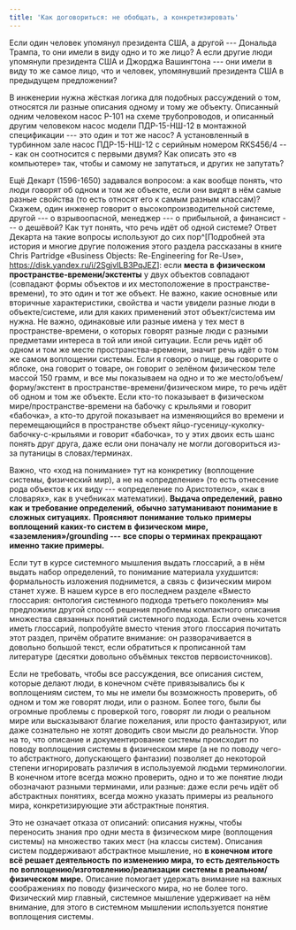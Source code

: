 ```yaml
---
title: 'Как договориться: не обобщать, а конкретизировать'
---
```


Если один человек упомянул президента США, а другой --- Дональда Трампа,
то они имели в виду одно и то же лицо? А если другие люди упомянули
президента США и Джорджа Вашингтона --- они имели в виду то же самое
лицо, что и человек, упомянувший президента США в предыдущем
предложении?

В инженерии нужна жёсткая логика для подобных рассуждений о том,
относятся ли разные описания одному и тому же объекту. Описанный одним
человеком насос P-101 на схеме трубопроводов, и описанный другим
человеком насос модели ПДР-15-НШ-12 в монтажной спецификации --- это
один и тот же насос? А установленный в турбинном зале насос ПДР-15-НШ-12
с серийным номером RKS456/4 --- как он соотносится с первыми двумя? Как
описать это «в компьютере» так, чтобы и самому не запутаться, и других
не запутать?

Ещё Декарт (1596-1650) задавался вопросом: а как вообще понять, что люди
говорят об одном и том же объекте, если они видят в нём самые разные
свойства (то есть относят его к самым разным классам)? Скажем, один
инженер говорит о высокопроизводительной системе, другой --- о
взрывоопасной, менеджер --- о прибыльной, а финансист --- о дешёвой? Как
тут понять, что речь идёт об одной системе? Ответ Декарта на такие
вопросы используют до сих пор^[Подробней эта история и
многие другие положения этого раздела рассказаны в книге Chris Partridge
«Business Objects: Re-Engineering for Re-Use»,
<https://disk.yandex.ru/i/2SgjvILB3PqJEZ>]: если
**места** **в** **физическом** **пространстве-времени/экстенты** у двух
объектов совпадают (совпадают формы объектов и их местоположение в
пространстве-времени), то это один и тот же объект. Не важно, какие
основные или вторичные характеристики, свойства и части увидели разные
люди в объекте/системе, или для каких применений этот объект/система им
нужна. Не важно, одинаковые или разные имена у тех мест в
пространстве-времени, о которых говорят разные люди с разными предметами
интереса в той или иной ситуации. Если речь идёт об одном и том же месте
пространства-времени, значит речь идёт о том же самом воплощении
системы. Если я говорю о пище, вы говорите о яблоке, она говорит о
товаре, он говорит о зелёном физическом теле массой 150 грамм, и все мы
показываем на одно и то же место/объем/форму/экстент в
пространстве-времени/физическом мире, то речь идёт об одном и том же
объекте. Если кто-то показывает в физическом мире/пространстве-времени
на бабочку с крыльями и говорит «бабочка», а кто-то другой показывает на
изменяющийся во времени и перемещающийся в пространстве объект
яйцо-гусеницу-куколку-бабочку-с-крыльями и говорит «бабочка», то у этих
двоих есть шанс понять друг друга, даже если они поначалу не могли
договориться из-за путаницы в словах/терминах.

Важно, что «ход на понимание» тут на конкретику (воплощение системы,
физический мир), а не на «определение» (то есть отнесение рода объектов
к их виду --- «определение по Аристотелю», «как в словарях», как в
учебниках математики). **Выдача определений,** **равно как** **и
требование определений,** **обычно затуманивают понимание в сложных
ситуациях.** **Проясняют** **понимание** **только** **примеры
воплощений** **каких-то систем в** **физическом** **мире,
«заземления»/grounding ---** **все споры о терминах прекращают именно
такие примеры.**

Если тут в курсе системного мышления выдать глоссарий, а в нём выдать
набор определений, то понимание материала ухудшится: формальность
изложения поднимется, а связь с физическим миром станет хуже. В нашем
курсе в его последнем разделе «Вместо глоссария: онтология системного
подхода третьего поколения» мы предложили другой способ решения проблемы
компактного описания множества связанных понятий системного подхода.
Если очень хочется иметь глоссарий, попробуйте вместо чтения этого
глоссария почитать этот раздел, причём обратите внимание: он
разворачивается в довольно большой текст, если обратиться к прописанной
там литературе (десятки довольно объёмных текстов первоисточников).

Если не требовать, чтобы все рассуждения, все описания систем, которые
делают люди, в конечном счёте привязывались бы к воплощениям систем, то
мы не имели бы возможность проверить, об одном и том же говорят люди,
или о разном. Более того, были бы огромные проблемы с проверкой того,
говорят ли люди о реальном мире или высказывают благие пожелания, или
просто фантазируют, или даже сознательно не хотят доводить свои мысли до
реальности. Упор на то, что описание и документирование системы
происходит по поводу воплощения системы в физическом мире (а не по
поводу чего-то абстрактного, допускающего фантазии) позволяет до
некоторой степени игнорировать различия в используемой людьми
терминологии. В конечном итоге всегда можно проверить, одно и то же
понятие люди обозначают разными терминами, или разные: даже если речь
идёт об абстрактных понятиях, всегда можно указать примеры из реального
мира, конкретизирующие эти абстрактные понятия.

Это не означает отказа от описаний: описания нужны, чтобы переносить
знания про одни места в физическом мире (воплощения системы) на
множество таких мест (на классы систем). Описания систем поддерживают
абстрактное мышление, но **в конечном итоге всё решает деятельность**
**по изменению мира, то есть деятельность по**
**воплощению/изготовлению/реализации** **системы в реальном/физическом**
**мире.** Описание помогает удержать внимание на важных соображениях по
поводу физического мира, но не более того. Физический мир главный,
системное мышление удерживает на нём внимание, для этого в системном
мышлении используется понятие воплощения системы.
